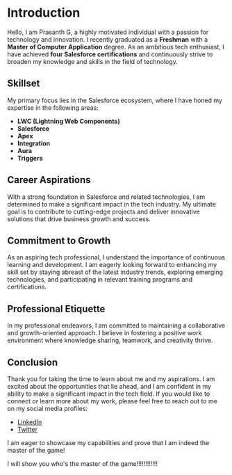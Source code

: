 # Introduction

Hello, I am Prasanth G, a highly motivated individual with a passion for technology and innovation. I recently graduated as a **Freshman** with a **Master of Computer Application** degree. As an ambitious tech enthusiast, I have achieved **four Salesforce certifications** and continuously strive to broaden my knowledge and skills in the field of technology.

## Skillset

My primary focus lies in the Salesforce ecosystem, where I have honed my expertise in the following areas:

- **LWC (Lightning Web Components)**
- **Salesforce**
- **Apex**
- **Integration**
- **Aura**
- **Triggers**

## Career Aspirations

With a strong foundation in Salesforce and related technologies, I am determined to make a significant impact in the tech industry. My ultimate goal is to contribute to cutting-edge projects and deliver innovative solutions that drive business growth and success.

## Commitment to Growth

As an aspiring tech professional, I understand the importance of continuous learning and development. I am eagerly looking forward to enhancing my skill set by staying abreast of the latest industry trends, exploring emerging technologies, and participating in relevant training programs and certifications.

## Professional Etiquette

In my professional endeavors, I am committed to maintaining a collaborative and growth-oriented approach. I believe in fostering a positive work environment where knowledge sharing, teamwork, and creativity thrive.

## Conclusion

Thank you for taking the time to learn about me and my aspirations. I am excited about the opportunities that lie ahead, and I am confident in my ability to make a significant impact in the tech field. If you would like to connect or learn more about my work, please feel free to reach out to me on my social media profiles:

- [LinkedIn](https://www.linkedin.com/in/prasanth-gopinathan/)
- [Twitter](https://twitter.com/prasanthg24)

I am eager to showcase my capabilities and prove that I am indeed the master of the game!

<!-- Add snake animation 
![snake animation](https://github.com/prasanthg24/prasanthg24/blob/output/github-contribution-grid-snake.svg)
-->

<!--# Hi , I'm Prasanth G  
4 x Salesforce Certified <br/> 
I am a **Freshman**, graduated  with **Master of Computer Application**. <br>
I am currently focusing on **LWC,Salesforce,Apex,Integration,Aura,Trigger**. <br>
I am looking forward to enhance my knowledge by learning new skills and grow in the tech fields.

[![Twitter Badge](https://img.shields.io/badge/Twitter-blue?style=flat&labelColor=1ca0f1&logo=twitter&logoColor=white&link=https://twitter.com/shawsamadrita)](https://twitter.com/prasanthg24)
[![Linkedin Badge](https://img.shields.io/badge/LinkedIn-darkblue?style=flat&labelColor=0e76a8&logo=linkedin&logoColor=white&link=https://www.linkedin.com/in/prasanth-gopinathan/)](https://www.linkedin.com/in/prasanth-gopinathan/)

<!--<h1>I will show you who is the master of the Game...</h2>


<br/>
<h2>Github Profile Status 📊</h2>


## Languages 📝
<img
src="https://github-readme-stats.vercel.app/api/top-langs/?username=prasanthg24&layout=compact&theme=Nordfox"
/>
## Contribution Graph 📊
<img
src="https://activity-graph.herokuapp.com/graph?username=prasanthg24&theme=chartreuse-light"
/>
## Status 📈
<p align="center">
<img width="48%" src="https://github-readme-stats.vercel.app/api?username=prasanthg24&show_icons=true&theme=tokyonight" />     
<img width="48%" src="https://github-readme-streak-stats.herokuapp.com/?user=prasanthg24&show_icons=true&theme=tokyonight" />
<p/>

## Github Trophies <h2>

<img src="https://github-profile-trophy.vercel.app/?username=prasanthg24&theme=onelight&no-frame=true&no-bg=true&theme=Nordfox">

![snake animation](https://github.com/prasanthg24/prasanthg24/blob/output/github-contribution-grid-snake.svg)


!<div align="center">
!  <img width="15%" src="https://visitor-badge.glitch.me/prasanthg24" />
!</div>

[snake animation]
(https://github.com/prasanthg24/prasanthg24/blob/output/github-contribution-grid-snake.svg)

-->

I will show you who's the master of the game!!!!!!!!!!!!
